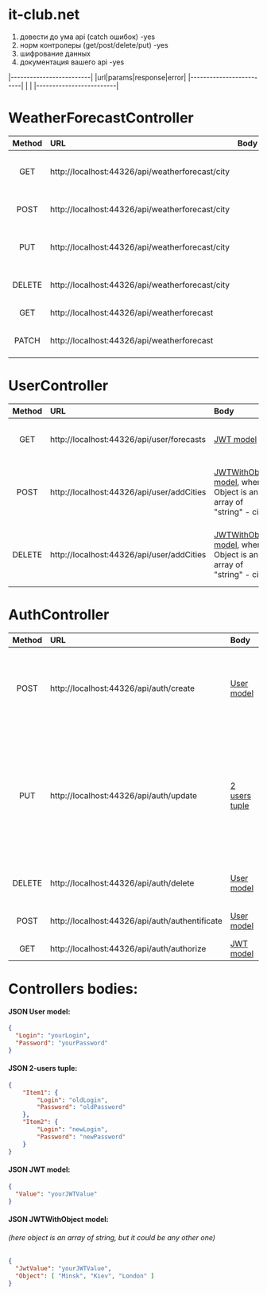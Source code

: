 # it-club.net

1) довести до ума api (catch ошибок)        -yes
2) норм контролеры (get/post/delete/put)       -yes
3) шифрование данных
4) документация вашего api                  -yes

|-------------------------|
|url|params|response|error|
|-------------------------|
|                         |
|-------------------------|




# WeatherForecastController
| Method    | URL                                                | Body       | Description                                                      |
| :-------: | :--------------------------------------------      | :--------- | :-----------------------------------------------------------     |
| GET    | http://localhost:44326/api/weatherforecast/city  || Get a single forecast data by "city" field.
| POST   | http://localhost:44326/api/weatherforecast/city  || Create a forecast by "city" field.
| PUT    | http://localhost:44326/api/weatherforecast/city  || Update a forecast data by "city" field.
| DELETE | http://localhost:44326/api/weatherforecast/city  || Delete forecast by "city" field.
| GET    | http://localhost:44326/api/weatherforecast       || Get all forecasts.
| PATCH  | http://localhost:44326/api/weatherforecast       || Update all forecasts data.



# UserController
| Method    | URL                                           | Body       | Description                                                 |
| :-------: | :-------------------------------------------- | :--------- | :-----------------------------------------------------------|
| GET    | http://localhost:44326/api/user/forecasts   |[JWT model](#json-jwt-model)| Get all user's forecasts by JWT.
| POST   | http://localhost:44326/api/user/addCities   |[JWTWithObject model](#json-jwt-model), where Object is an array of "string" - cities| Add forecasts (by array of cities) to user's forecasts.
| DELETE | http://localhost:44326/api/user/addCities   |[JWTWithObject model](#json-jwt-model), where Object is an array of "string" - cities| Delete forecasts (by array of cities) from user's forecasts.



# AuthController
| Method    | URL                                           | Body       | Description                                                 |
| :-------: | :-------------------------------------------- | :--------- | :-----------------------------------------------------------|
| POST   | http://localhost:44326/api/auth/create        |[User model](#json-user-model)| Create a single user. Login(unique, length: [2;20]) and password(length: [5;100]) are required.
| PUT    | http://localhost:44326/api/auth/update        |[2 users tuple](#json-2-users-tuple)| Update the user by changing property values. Item1 represents OldUser(old login and password are required), and Item2 representes NewUser(all changes are here).
| DELETE | http://localhost:44326/api/auth/delete        |[User model](#json-user-model)| Deletes the user(password and login are required).
| POST   | http://localhost:44326/api/auth/authentificate|[User model](#json-user-model)| Authentificate the user by creating JWT.
| GET    | http://localhost:44326/api/auth/authorize     |[JWT model](#json-jwt-model)| Authorize the user by JWT.




# Controllers bodies:

#### JSON User model:
```json
{
  "Login": "yourLogin",
  "Password": "yourPassword"
}
```
#### JSON 2-users tuple:
```json
{
	"Item1": {
		"Login": "oldLogin",
		"Password": "oldPassword"
	},
	"Item2": {
		"Login": "newLogin",
		"Password": "newPassword"
	}
}
```
#### JSON JWT model:
```json
{
  "Value": "yourJWTValue"
}
```
#### JSON JWTWithObject model:
###### (here object is an array of string, but it could be any other one)
```json
{
  "JwtValue": "yourJWTValue",
  "Object": [ "Minsk", "Kiev", "London" ]
}
```
